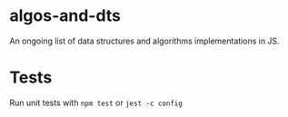# algos-and-dts
An ongoing list of data structures and algorithms implementations in JS. 

# Tests
Run unit tests with `npm test` or `jest -c config`


